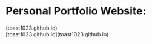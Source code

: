 <h1>Personal Portfolio Website:</h1>(toast1023.github.io)
<br/>
[toast1023.github.io](toast1023.github.io)
